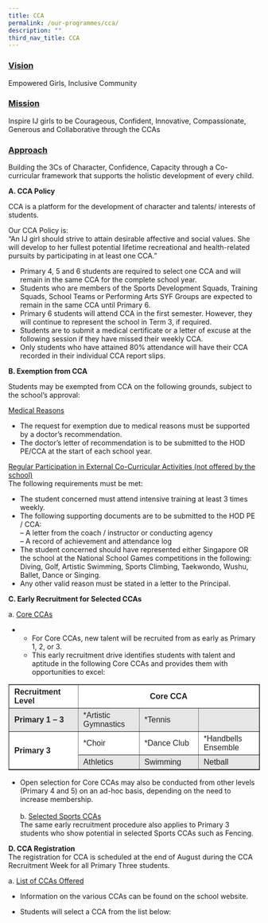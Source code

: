 ```yaml
---
title: CCA
permalink: /our-programmes/cca/
description: ""
third_nav_title: CCA
---
```

### <u>Vision</u>


Empowered Girls, Inclusive Community

### <u>Mission</u>


Inspire IJ girls to be Courageous, Confident, Innovative, Compassionate, Generous and Collaborative through the CCAs

### <u>Approach</u>

Building the 3Cs of Character, Confidence, Capacity through a Co-curricular framework that supports the holistic development of every child.

**A. CCA Policy**

CCA is a platform for the development of character and talents/ interests of students.

Our CCA Policy is:  
“An IJ girl should strive to attain desirable affective and social values. She will develop to her fullest potential lifetime recreational and health-related pursuits by participating in at least one CCA.”

*   Primary 4, 5 and 6 students are required to select one CCA and will remain in the same CCA for the complete school year.
*   Students who are members of the Sports Development Squads, Training Squads, School Teams or Performing Arts SYF Groups are expected to remain in the same CCA until Primary 6.
*   Primary 6 students will attend CCA in the first semester. However, they will continue to represent the school in Term 3, if required.
*   Students are to submit a medical certificate or a letter of excuse at the following session if they have missed their weekly CCA.
*   Only students who have attained 80% attendance will have their CCA recorded in their individual CCA report slips.

**B. Exemption from CCA**

Students may be exempted from CCA on the following grounds, subject to the school’s approval:

<u>Medical Reasons</u>

*   The request for exemption due to medical reasons must be supported by a doctor’s recommendation.
*   The doctor’s letter of recommendation is to be submitted to the HOD PE/CCA at the start of each school year.

<u>Regular Participation in External Co-Curricular Activities (not offered by the school)</u><br>
The following requirements must be met:

*   The student concerned must attend intensive training at least 3 times weekly.
*   The following supporting documents are to be submitted to the HOD PE / CCA:  
    – A letter from the coach / instructor or conducting agency  
    – A record of achievement and attendance log
*   The student concerned should have represented either Singapore OR the school at the National School Games competitions in the following: Diving, Golf, Artistic Swimming, Sports Climbing, Taekwondo, Wushu, Ballet, Dance or Singing.
*   Any other valid reason must be stated in a letter to the Principal.

**C. Early Recruitment for Selected CCAs**

a.  <u>Core CCAs</u>

*   *   For Core CCAs, new talent will be recruited from as early as Primary 1, 2, or 3.
    *   This early recruitment drive identifies students with talent and aptitude in the following Core CCAs and provides them with opportunities to excel:

<table border="1" style="box-sizing: inherit; border-collapse: collapse; border-spacing: 0px; max-width: 100%; color: rgb(34, 34, 34); font-family: &quot;Source Sans Pro&quot;, sans-serif; font-size: 16px; font-style: normal; font-variant-ligatures: normal; font-variant-caps: normal; font-weight: 400; letter-spacing: normal; orphans: 2; text-align: start; text-transform: none; white-space: normal; widows: 2; word-spacing: 0px; -webkit-text-stroke-width: 0px; background-color: rgb(255, 255, 255); text-decoration-thickness: initial; text-decoration-style: initial; text-decoration-color: initial; width: 792.225px;"><tbody style="box-sizing: inherit;"><tr style="box-sizing: inherit; background: rgb(255, 255, 255);"><td style="box-sizing: inherit; padding: 5px 10px; width: 218.262px;"><strong style="box-sizing: inherit; font-weight: bold;">Recruitment Level</strong></td><td colspan="3" style="box-sizing: inherit; padding: 5px 10px; width: 572.963px; text-align: center;"><strong style="box-sizing: inherit; font-weight: bold;">Core CCA</strong></td></tr><tr style="box-sizing: inherit; background: rgb(230, 230, 230);"><td style="box-sizing: inherit; padding: 5px 10px; width: 218.262px;"><strong style="box-sizing: inherit; font-weight: bold;">Primary 1 – 3</strong></td><td style="box-sizing: inherit; padding: 5px 10px; width: 177.337px;">*Artistic Gymnastics</td><td style="box-sizing: inherit; padding: 5px 10px; width: 197.8px;">*Tennis</td><td style="box-sizing: inherit; padding: 5px 10px; width: 197.825px;">&nbsp;</td></tr><tr style="box-sizing: inherit; background: rgb(255, 255, 255);"><td rowspan="2" style="box-sizing: inherit; padding: 5px 10px; width: 218.262px;"><strong style="box-sizing: inherit; font-weight: bold;">Primary 3</strong></td><td style="box-sizing: inherit; padding: 5px 10px; width: 177.337px;">*Choir</td><td style="box-sizing: inherit; padding: 5px 10px; width: 197.8px;">*Dance Club</td><td style="box-sizing: inherit; padding: 5px 10px; width: 197.825px;">*Handbells Ensemble</td></tr><tr style="box-sizing: inherit; background: rgb(230, 230, 230);"><td style="box-sizing: inherit; padding: 5px 10px; width: 177.337px;">Athletics</td><td style="box-sizing: inherit; padding: 5px 10px; width: 197.8px;">Swimming</td><td style="box-sizing: inherit; padding: 5px 10px; width: 197.825px;">Netball</td></tr></tbody></table>

   * Open selection for Core CCAs may also be conducted from other levels (Primary 4 and 5) on an ad-hoc basis, depending on the need to increase membership. <br> <br>
b.  <u>Selected Sports CCAs</u>  
    The same early recruitment procedure also applies to Primary 3 students who show potential in selected Sports CCAs such as Fencing.

**D. CCA Registration**  
The registration for CCA is scheduled at the end of August during the CCA Recruitment Week for all Primary Three students.

a.  <u>List of CCAs Offered</u>

*   Information on the various CCAs can be found on the school website.

*   Students will select a CCA from the list below: